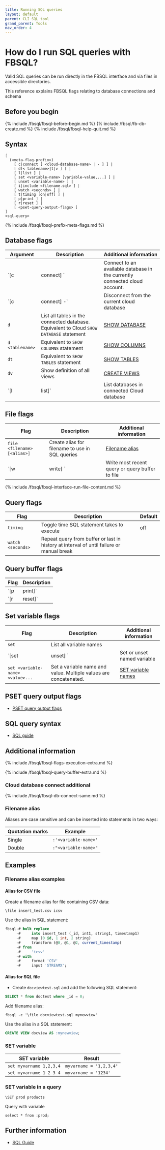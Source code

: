```yaml
---
title: Running SQL queries
layout: default
parent: CLI SQL tool
grand_parent: Tools
nav_order: 4
---
```


# How do I run SQL queries with FBSQL?

Valid SQL queries can be run directly in the FBSQL interface and via files in accessible directories.

This reference explains FBSQL flags relating to database connections and schema

## Before you begin

{% include /fbsql/fbsql-before-begin.md %}
{% include /fbsql/fb-db-create.md %}
{% include /fbsql/fbsql-help-quit.md %}

## Syntax

```
[
  (<meta-flag-prefix>)
    [ c|connect [ <cloud-database-name> | - ] ] |
    [ d[< tablename>|t|v ] ] |
    [ l|list ] |
    [ set <variable-name> [variable-value,...] ] |
    [ unset <variable-name> ] |
    [ i|include <filename.sql> ] |
    [ watch <seconds> ] |
    [ t|timing [on|off] ] |
    [ p|print ] |
    [ r|reset ] |
    [ <pset-query-output-flags> ]
]
<sql-query>
```

{% include /fbsql/fbsql-prefix-meta-flags.md %}

## Database flags

| Argument | Description | Additional information |
|---|---|---|
| `[c|connect] <cloud-database-name>` | Connect to an available database in the currently connected cloud account. | [Connect cloud database additional](#connect-cloud-database-additional) |
| `[c|connect] -` | Disconnect from the current cloud database |  |
| `d` | List all tables in the connected database. Equivalent to Cloud `SHOW DATABASE` statement | [SHOW DATABASE](/docs/sql-guide/statements/statement-database-show) |
| `d <tablename>` | Equivalent to `SHOW COLUMNS` statement | [SHOW COLUMNS](/docs/sql-guide/statements/statement-columns-show) |
| `dt` | Equivalent to `SHOW TABLES` statement | [SHOW TABLES](/docs/sql-guide/statements/statement-table-show) |
| `dv` | Show definition of all views | [CREATE VIEWS](/docs/sql-guide/statements/statement-view-create) |
| `[l|list]` | List databases in connected Cloud database |  |

## File flags

| Flag | Description | Additional information |
|---|---|---|
| `file <filename> [<alias>]` | Create alias for filename to use in SQL queries | [Filename alias](#filename-alias) |
| `[w|write] <filename>` | Write most recent query or query buffer to file |  | [File write](#file-write) |
{% include /fbsql/fbsql-interface-run-file-content.md %}

## Query flags

| Flag | Description | Default |
|---|---|---|
| `timing` | Toggle time SQL statement takes to execute | off |
| `watch <seconds>` | Repeat query from buffer or last in history at interval of <seconds> until failure or manual break |  |

## Query buffer flags

| Flag | Description |
|---|---|
| `[p | print]` | Display most recent query or query buffer to FBSQL interface followed by a newline |
| `[r | reset]` | Reset query buffer |

## Set variable flags

| Flag | Description | Additional information |
|---|---|---|
| `set` | List all variable names |  |
| `[set|unset] <variable-name>` | Set or unset named variable |  |
| `set <variable-name> <value>...` | Set a variable name and value. Multiple values are concatenated. | [SET variable names](#set-variable-names) |

## PSET query output flags

* [PSET query output flags](/docs/tools/fbsql/fbsql-config-output#pset-prefix)

## SQL query syntax

* [SQL guide](/docs/sql-guide/sql-guide-home)

## Additional information

{% include /fbsql/fbsql-flags-execution-extra.md %}

{% include /fbsql/fbsql-query-buffer-extra.md %}

### Cloud database connect additional

{% include /fbsql/fbsql-db-connect-same.md %}

### Filename alias

Aliases are case sensitive and can be inserted into statements in two ways:

| Quotation marks | Example |
|---|---|
| Single | `:'<variable-name>'` |
| Double | `:"<variable-name>"` |

## Examples

### Filename alias examples

#### Alias for CSV file

Create a filename alias for file containing CSV data:

```
\file insert_test.csv icsv
```

Use the alias in SQL statement:

```sql
fbsql-# bulk replace
     -#     into insert_test (_id, int1, string1, timestamp1)
     -#     map (0 id, 1 int, 2 string)
     -#     transform (@0, @1, @2, current_timestamp)
     -# from
     -#     'icsv'
     -# with
     -#     format 'CSV'
     -#     input 'STREAMX';
```

#### Alias for SQL file

* Create `docviewtest.sql` and add the following SQL statement:

```sql
SELECT * from doctest where _id = 0;
```

Add filename alias:

```
fbsql -c '\file docviewtest.sql mynewview'
```

Use the alias in a SQL statement:

```sql
CREATE VIEW docview AS :mynewview;
```

### SET variable

| SET variable | Result |
|---|---|
| `set myvarname 1,2,3,4` | `myvarname = '1,2,3,4'` |
| `set myvarname 1 2 3 4` | `myvarname = '1234'` |

### SET variable in a query

`\SET prod products`

Query with variable

`select * from :prod;`

## Further information

* [SQL Guide](/docs/sql-guide/sql-guide-home)
